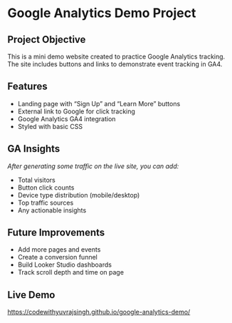 # Google Analytics Demo Project

## Project Objective
This is a mini demo website created to practice Google Analytics tracking. The site includes buttons and links to demonstrate event tracking in GA4.

## Features
- Landing page with “Sign Up” and “Learn More” buttons
- External link to Google for click tracking
- Google Analytics GA4 integration
- Styled with basic CSS

## GA Insights
*After generating some traffic on the live site, you can add:*
- Total visitors
- Button click counts
- Device type distribution (mobile/desktop)
- Top traffic sources
- Any actionable insights

## Future Improvements
- Add more pages and events
- Create a conversion funnel
- Build Looker Studio dashboards
- Track scroll depth and time on page

## Live Demo
https://codewithyuvrajsingh.github.io/google-analytics-demo/
